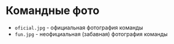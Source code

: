 Командные фото
====
* `oficial.jpg` - официальная фотография команды
* `fun.jpg` - неофициальная (забавная) фотография команды
